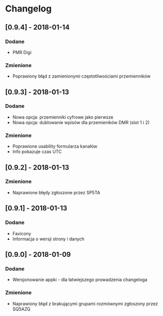 # Changelog

## [0.9.4] - 2018-01-14
### Dodane
- PMR Digi

### Zmienione
- Poprawiony błąd z zamienionymi częstotliwościami przemienników


## [0.9.3] - 2018-01-13
### Dodane
- Nowa opcja: przemienniki cyfrowe jako pierwsze
- Nowa opcja: dublowanie wpisów dla przemieników DMR (slot 1 i 2)

### Zmienione
- Poprawione usability formularza kanałów
- Info pokazuje czas UTC


## [0.9.2] - 2018-01-13
### Zmienione
- Naprawione błędy zgłoszone przez SP5TA


## [0.9.1] - 2018-01-13
### Dodane
- Favicony
- Informacja o wersji strony i danych


## [0.9.0] - 2018-01-09
### Dodane
- Wersjonowanie appki - dla łatwiejszego prowadzenia changeloga

### Zmienione
- Naprawiony błąd z brakującymi grupami rozmównymi zgłoszony przez SQ5AZQ
